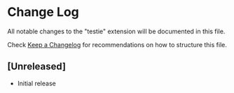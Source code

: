 # Change Log

All notable changes to the "testie" extension will be documented in this file.

Check [Keep a Changelog](http://keepachangelog.com/) for recommendations on how to structure this file.

## [Unreleased]

- Initial release